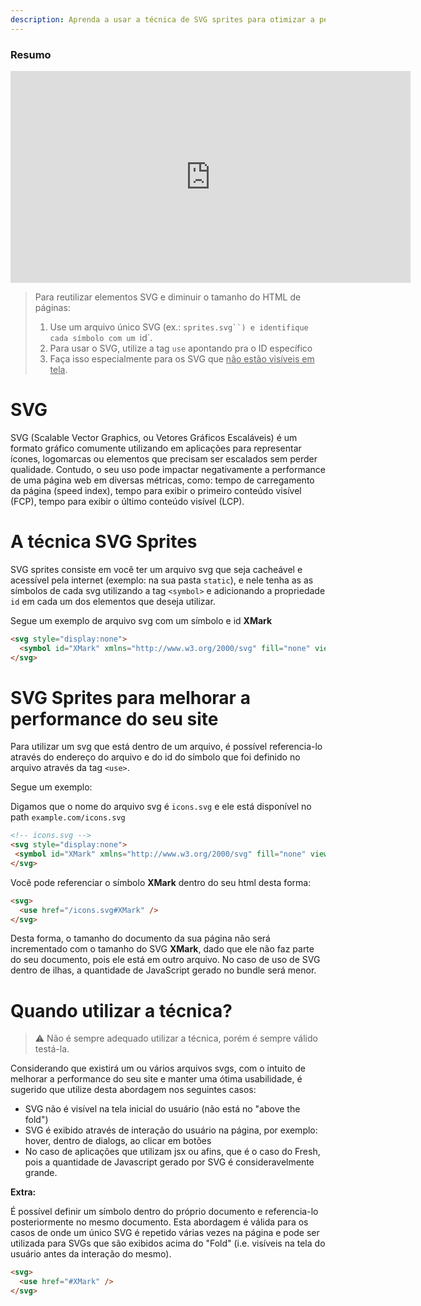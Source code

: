 ```yaml
---
description: Aprenda a usar a técnica de SVG sprites para otimizar a performance do seu site
---
```


### Resumo

<iframe width="640" height="339" src="https://www.loom.com/embed/e34d5d715f7c4efaae18e4eca799edca" frameborder="0" webkitallowfullscreen mozallowfullscreen allowfullscreen></iframe>

> Para reutilizar elementos SVG e diminuir o tamanho do HTML de páginas:
>
> 1. Use um arquivo único SVG (ex.: `sprites.svg``) e identifique cada símbolo com um `id`. 
> 2. Para usar o SVG, utilize a tag `use` apontando pra o ID específico
> 3. Faça isso especialmente para os SVG que <u>não estão visíveis em tela</u>.


# SVG

SVG (Scalable Vector Graphics, ou Vetores Gráficos Escaláveis) é um formato
gráfico comumente utilizando em aplicações para representar ícones, logomarcas
ou elementos que precisam ser escalados sem perder qualidade. Contudo, o seu uso
pode impactar negativamente a performance de uma página web em diversas
métricas, como: tempo de carregamento da página (speed index), tempo para exibir
o primeiro conteúdo visível (FCP), tempo para exibir o último conteúdo visível
(LCP).

# A técnica SVG Sprites

SVG sprites consiste em você ter um arquivo svg que seja cacheável e acessível pela internet (exemplo: na sua pasta `static`),
e nele tenha as as símbolos de cada svg utilizando a tag `<symbol>` e
adicionando a propriedade `id` em cada um dos elementos que deseja utilizar.

Segue um exemplo de arquivo svg com um símbolo e id **XMark**

```html
<svg style="display:none">
  <symbol id="XMark" xmlns="http://www.w3.org/2000/svg" fill="none" viewBox="0 0 24 24" stroke-width="1.5" stroke="currentColor"><path stroke-linecap="round" stroke-linejoin="round" d="M6 18L18 6M6 6l12 12" /></symbol>
</svg>
```

# SVG Sprites para melhorar a performance do seu site

Para utilizar um svg que está dentro de um arquivo, é possível referencia-lo
através do endereço do arquivo e do id do símbolo que foi definido no arquivo
através da tag `<use>`.

Segue um exemplo:

Digamos que o nome do arquivo svg é `icons.svg` e ele está disponível no path
`example.com/icons.svg`

```html
<!-- icons.svg -->
<svg style="display:none">
 <symbol id="XMark" xmlns="http://www.w3.org/2000/svg" fill="none" viewBox="0 0 24 24" stroke-width="1.5" stroke="currentColor"><path stroke-linecap="round" stroke-linejoin="round" d="M6 18L18 6M6 6l12 12" /></symbol>
</svg>
```

Você pode referenciar o símbolo **XMark** dentro do seu html desta forma:

```html
<svg>
  <use href="/icons.svg#XMark" />
</svg>
```

Desta forma, o tamanho do documento da sua página não será incrementado com o
tamanho do SVG **XMark**, dado que ele não faz parte do seu documento, pois ele
está em outro arquivo. No caso de uso de SVG dentro de ilhas, a quantidade de
JavaScript gerado no bundle será menor.

# Quando utilizar a técnica?

> ⚠️ Não é sempre adequado utilizar a técnica, porém é sempre válido testá-la.

Considerando que existirá um ou vários arquivos svgs, com o intuito de melhorar
a performance do seu site e manter uma ótima usabilidade, é sugerido que utilize
desta abordagem nos seguintes casos:

- SVG não é visível na tela inicial do usuário (não está no "above the fold")
- SVG é exibido através de interação do usuário na página, por exemplo: hover,
  dentro de dialogs, ao clicar em botões
- No caso de aplicações que utilizam jsx ou afins, que é o caso do Fresh, pois a quantidade de Javascript gerado por SVG é consideravelmente grande.

**Extra:**

É possível definir um símbolo dentro do próprio documento e referencia-lo
posteriormente no mesmo documento. Esta abordagem é válida para os casos de onde
um único SVG é repetido várias vezes na página e pode ser utilizada para SVGs
que são exibidos acima do "Fold" (i.e. visíveis na tela do usuário antes da interação do mesmo).

```html
<svg>
  <use href="#XMark" />
</svg>
```